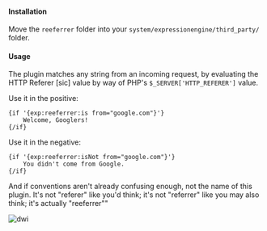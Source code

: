 #### Installation
Move the ```reeferrer``` folder into your ```system/expressionengine/third_party/``` folder. 

#### Usage
The plugin matches any string from an incoming request, by evaluating the HTTP Referer [sic] value by way of PHP's ```$_SERVER['HTTP_REFERER']``` value.

Use it in the positive:

```
{if '{exp:reeferrer:is from="google.com"}'}
	Welcome, Googlers!
{/if}
```

Use it in the negative:

```
{if '{exp:reeferrer:isNot from="google.com"}'}
	You didn't come from Google.
{/if}
```

And if conventions aren't already confusing enough, not the name of this plugin. It's not "referer" like you'd think; it's not "referrer" like you may also think; it's actually "reeferrer""


![dwi](http://www.sillygif.com/media/gif/1414618201.gif)
